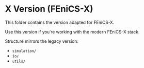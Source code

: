 # X Version (FEniCS-X)

This folder contains the version adapted for FEniCS-X.

Use this version if you're working with the modern FEniCS-X stack.

Structure mirrors the legacy version:
- `simulation/`
- `io/`
- `utils/`
